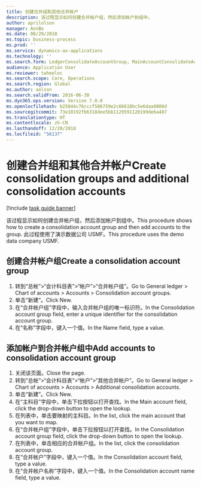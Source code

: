 ```yaml
---
title: 创建合并组和其他合并帐户
description: 该过程显示如何创建合并帐户组，然后添加帐户到组中。
author: aprilolson
manager: AnnBe
ms.date: 08/29/2018
ms.topic: business-process
ms.prod: ''
ms.service: dynamics-ax-applications
ms.technology: ''
ms.search.form: LedgerConsolidateAccountGroup, MainAccountConsolidateAccount
audience: Application User
ms.reviewer: twheeloc
ms.search.scope: Core, Operations
ms.search.region: Global
ms.author: aolson
ms.search.validFrom: 2016-06-30
ms.dyn365.ops.version: Version 7.0.0
ms.openlocfilehash: b25844c76cccf586759e2c66618bc5e6daa9808d
ms.sourcegitcommit: 73e10192fb6318dee5bb1129591120199de6a487
ms.translationtype: HT
ms.contentlocale: zh-CN
ms.lasthandoff: 12/20/2018
ms.locfileid: "56137"
---
```

# <a name="create-consolidation-groups-and-additional-consolidation-accounts"></a><span data-ttu-id="5bbf6-103">创建合并组和其他合并帐户</span><span class="sxs-lookup"><span data-stu-id="5bbf6-103">Create consolidation groups and additional consolidation accounts</span></span>

[!include [task guide banner](../../includes/task-guide-banner.md)]

<span data-ttu-id="5bbf6-104">该过程显示如何创建合并帐户组，然后添加帐户到组中。</span><span class="sxs-lookup"><span data-stu-id="5bbf6-104">This procedure shows how to create a consolidation account group and then add accounts to the group.</span></span> <span data-ttu-id="5bbf6-105">此过程使用了演示数据公司 USMF。</span><span class="sxs-lookup"><span data-stu-id="5bbf6-105">This procedure uses the demo data company USMF.</span></span>


## <a name="create-a-consolidation-account-group"></a><span data-ttu-id="5bbf6-106">创建合并帐户组</span><span class="sxs-lookup"><span data-stu-id="5bbf6-106">Create a consolidation account group</span></span>
1. <span data-ttu-id="5bbf6-107">转到“总帐”>“会计科目表”>“帐户”>“合并帐户组”。</span><span class="sxs-lookup"><span data-stu-id="5bbf6-107">Go to General ledger > Chart of accounts > Accounts > Consolidation account groups.</span></span>
2. <span data-ttu-id="5bbf6-108">单击“新建”。</span><span class="sxs-lookup"><span data-stu-id="5bbf6-108">Click New.</span></span>
3. <span data-ttu-id="5bbf6-109">在“合并帐户组”字段中，输入合并帐户组的唯一标识符。</span><span class="sxs-lookup"><span data-stu-id="5bbf6-109">In the Consolidation account group field, enter a unique identifier for the consolidation account group.</span></span>
4. <span data-ttu-id="5bbf6-110">在“名称”字段中，键入一个值。</span><span class="sxs-lookup"><span data-stu-id="5bbf6-110">In the Name field, type a value.</span></span>

## <a name="add-accounts-to-consolidation-account-group"></a><span data-ttu-id="5bbf6-111">添加帐户到合并帐户组中</span><span class="sxs-lookup"><span data-stu-id="5bbf6-111">Add accounts to consolidation account group</span></span>
1. <span data-ttu-id="5bbf6-112">关闭该页面。</span><span class="sxs-lookup"><span data-stu-id="5bbf6-112">Close the page.</span></span>
2. <span data-ttu-id="5bbf6-113">转到“总帐”>“会计科目表”>“帐户”>“其他合并帐户”。</span><span class="sxs-lookup"><span data-stu-id="5bbf6-113">Go to General ledger > Chart of accounts > Accounts > Additional consolidation accounts.</span></span>
3. <span data-ttu-id="5bbf6-114">单击“新建”。</span><span class="sxs-lookup"><span data-stu-id="5bbf6-114">Click New.</span></span>
4. <span data-ttu-id="5bbf6-115">在“主科目”字段中，单击下拉按钮以打开查找。</span><span class="sxs-lookup"><span data-stu-id="5bbf6-115">In the Main account field, click the drop-down button to open the lookup.</span></span>
5. <span data-ttu-id="5bbf6-116">在列表中，单击要映射的主科目。</span><span class="sxs-lookup"><span data-stu-id="5bbf6-116">In the list, click the main account that you want to map.</span></span>
6. <span data-ttu-id="5bbf6-117">在“合并帐户组”字段中，单击下拉按钮以打开查找。</span><span class="sxs-lookup"><span data-stu-id="5bbf6-117">In the Consolidation account group field, click the drop-down button to open the lookup.</span></span>
7. <span data-ttu-id="5bbf6-118">在列表中，单击相应的合并帐户组。</span><span class="sxs-lookup"><span data-stu-id="5bbf6-118">In the list, click the consolidation account group.</span></span>
8. <span data-ttu-id="5bbf6-119">在“合并帐户”字段中，键入一个值。</span><span class="sxs-lookup"><span data-stu-id="5bbf6-119">In the Consolidation account field, type a value.</span></span>
9. <span data-ttu-id="5bbf6-120">在“合并帐户名称”字段中，键入一个值。</span><span class="sxs-lookup"><span data-stu-id="5bbf6-120">In the Consolidation account name field, type a value.</span></span>

